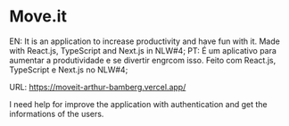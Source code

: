 # Move.it
 EN: It is an application to increase productivity and have fun with it. Made with React.js, TypeScript and Next.js in NLW#4;
 PT: É um aplicativo para aumentar a produtividade e se divertir engrcom isso. Feito com React.js, TypeScript e Next.js no NLW#4;

 URL: https://moveit-arthur-bamberg.vercel.app/

 I need help for improve the application with authentication and get the informations of the users.